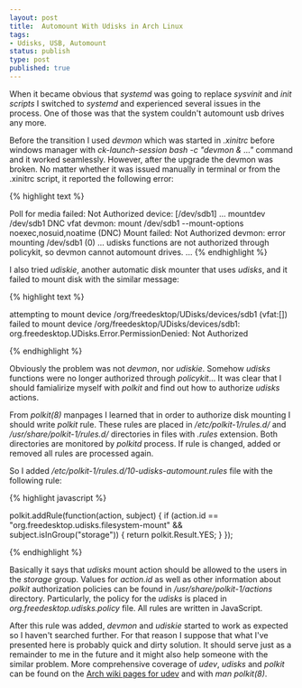 ```yaml
---
layout: post
title:  Automount With Udisks in Arch Linux
tags:
- Udisks, USB, Automount
status: publish
type: post
published: true
---
```


When it became obvious that *systemd* was going to replace *sysvinit* and
*init scripts* I switched to *systemd* and experienced several issues in the
process. One of those was that the system couldn't automount usb drives
any more.

Before the transition I used *devmon* which was started in *.xinitrc*
before windows manager with *ck-launch-session bash -c "devmon & ..."*
command and it worked seamlessly. However, after the upgrade
the devmon was broken. No matter whether it was issued manually in
terminal or from the .xinitrc script, it reported the following error:

{% highlight text %}

Poll for media failed: Not Authorized
    device: [/dev/sdb1]
    ...
    mountdev /dev/sdb1 DNC vfat
devmon: mount /dev/sdb1 --mount-options noexec,nosuid,noatime    (DNC)
Mount failed: Not Authorized
devmon: error mounting /dev/sdb1 (0)
...
udisks functions are not authorized through policykit,
so devmon cannot automount drives.
...
{% endhighlight %}

I also tried *udiskie*, another automatic disk mounter that uses
*udisks*, and it failed to mount disk with the similar message:

{% highlight text %}

attempting to mount device /org/freedesktop/UDisks/devices/sdb1 (vfat:[])
failed to mount device /org/freedesktop/UDisks/devices/sdb1:
  org.freedesktop.UDisks.Error.PermissionDenied: Not Authorized

{% endhighlight %}

Obviously the problem was not *devmon*, nor *udiskie*. Somehow *udisks* functions
were no longer authorized through *policykit*... It was clear that I should
famialirize myself with *polkit* and find out how to authorize *udisks* actions.

From *polkit(8)* manpages I learned that in order to authorize
disk mounting I should write *polkit* rule. These rules are placed in
*/etc/polkit-1/rules.d/* and */usr/share/polkit-1/rules.d/* directories in
files with *.rules* extension. Both directories are monitored by *polkitd*
process. If rule is changed, added or removed all rules are processed
again.

So I added */etc/polkit-1/rules.d/10-udisks-automount.rules* file with
the following rule:

{% highlight javascript %}

polkit.addRule(function(action, subject) {
        if (action.id == "org.freedesktop.udisks.filesystem-mount" &&
                subject.isInGroup("storage")) {
                return polkit.Result.YES;
        }
});

{% endhighlight %}

Basically it says that *udisks* mount action should be allowed to the users
in the *storage* group. Values for *action.id* as well as other information
about *polkit* authorization policies can be found in */usr/share/polkit-1/actions*
directory. Particularly, the policy for the *udisks* is placed in
*org.freedesktop.udisks.policy* file. All rules are written in JavaScript.

After this rule was added, *devmon* and *udiskie* started to work as expected
so I haven't searched further. For that reason I suppose that what I've presented
here is probably quick and dirty solution. It should serve just as a remainder
to me in the future and it might also help someone with the similar problem.
More comprehensive coverage of *udev*, *udisks* and *polkit* can be found on the
[Arch wiki pages for udev](https://wiki.archlinux.org/index.php/Udev#Udisks)
and with *man polkit(8)*.


